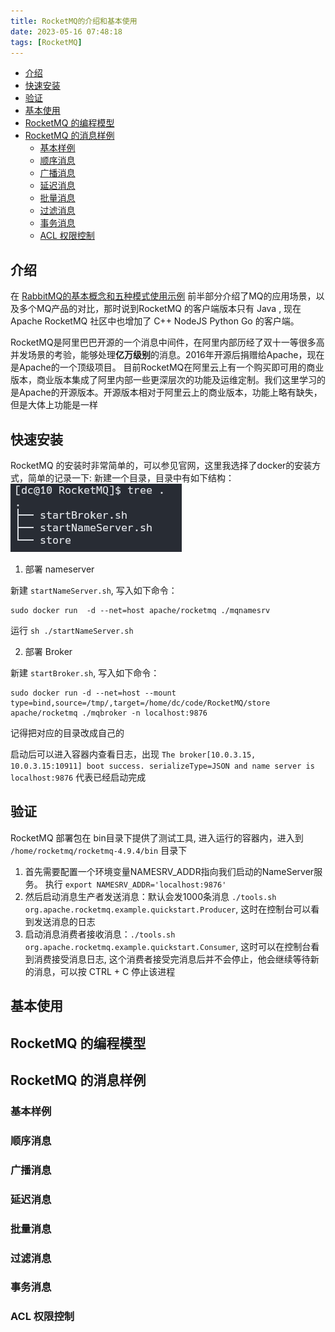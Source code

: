 ```yaml
---
title: RocketMQ的介绍和基本使用
date: 2023-05-16 07:48:18
tags: [RocketMQ]
---
```


- [介绍](#介绍)
- [快速安装](#快速安装)
- [验证](#验证)
- [基本使用](#基本使用)
- [RocketMQ 的编程模型](#rocketmq-的编程模型)
- [RocketMQ 的消息样例](#rocketmq-的消息样例)
  - [基本样例](#基本样例)
  - [顺序消息](#顺序消息)
  - [广播消息](#广播消息)
  - [延迟消息](#延迟消息)
  - [批量消息](#批量消息)
  - [过滤消息](#过滤消息)
  - [事务消息](#事务消息)
  - [ACL 权限控制](#acl-权限控制)


## 介绍

在 [RabbitMQ的基本概念和五种模式使用示例](https://blog.csdn.net/a141210104/article/details/130022768) 前半部分介绍了MQ的应用场景，以及多个MQ产品的对比，那时说到RocketMQ 的客户端版本只有 Java , 现在 Apache RocketMQ 社区中也增加了 C++  NodeJS  Python Go 的客户端。

RocketMQ是阿里巴巴开源的一个消息中间件，在阿里内部历经了双十一等很多高并发场景的考验，能够处理**亿万级别**的消息。2016年开源后捐赠给Apache，现在是Apache的一个顶级项目。 目前RocketMQ在阿里云上有一个购买即可用的商业版本，商业版本集成了阿里内部一些更深层次的功能及运维定制。我们这里学习的是Apache的开源版本。开源版本相对于阿里云上的商业版本，功能上略有缺失，但是大体上功能是一样

## 快速安装

RocketMQ 的安装时非常简单的，可以参见官网，这里我选择了docker的安装方式，简单的记录一下:
新建一个目录，目录中有如下结构：
![](../images/2023-05-16-08-05-07.png)

1. 部署 nameserver

新建 `startNameServer.sh`, 写入如下命令：

```shell
sudo docker run  -d --net=host apache/rocketmq ./mqnamesrv
```

运行 `sh ./startNameServer.sh`

2. 部署 Broker

新建 `startBroker.sh`, 写入如下命令：

```shell
sudo docker run -d --net=host --mount type=bind,source=/tmp/,target=/home/dc/code/RocketMQ/store apache/rocketmq ./mqbroker -n localhost:9876
```

记得把对应的目录改成自己的

启动后可以进入容器内查看日志，出现 `The broker[10.0.3.15, 10.0.3.15:10911] boot success. serializeType=JSON and name server is localhost:9876` 代表已经启动完成

## 验证

RocketMQ 部署包在 bin目录下提供了测试工具, 进入运行的容器内，进入到 `/home/rocketmq/rocketmq-4.9.4/bin` 目录下

1. 首先需要配置一个环境变量NAMESRV_ADDR指向我们启动的NameServer服务。 执行 `export NAMESRV_ADDR='localhost:9876'`
2. 然后启动消息生产者发送消息：默认会发1000条消息 `./tools.sh org.apache.rocketmq.example.quickstart.Producer`, 这时在控制台可以看到发送消息的日志
3. 启动消息消费者接收消息：`./tools.sh org.apache.rocketmq.example.quickstart.Consumer`, 这时可以在控制台看到消费接受消息日志, 这个消费者接受完消息后并不会停止，他会继续等待新的消息，可以按 CTRL + C 停止该进程
   
## 基本使用


## RocketMQ 的编程模型

## RocketMQ 的消息样例

### 基本样例

### 顺序消息
### 广播消息
### 延迟消息
### 批量消息
### 过滤消息
### 事务消息
### ACL 权限控制